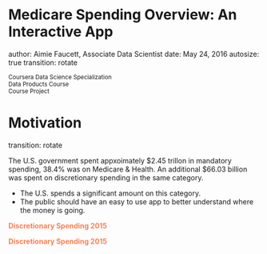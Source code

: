 <style>

.chartHeader {

  font-weight: bold;
  color: coral;
}

.body {

  background-color: white;
}

</style>

Medicare Spending Overview: An Interactive App
========================================================
author: Aimie Faucett, Associate Data Scientist
date: May 24, 2016
autosize: true
transition: rotate

<small>
Coursera Data Science Specialization <br/>
Data Products Course <br/>
Course Project
</small>

Motivation
========================================================
transition: rotate

The U.S. government spent appxoimately $2.45 trillon in mandatory spending, 38.4% was on Medicare & Health. An additional $66.03 billion was spent on discretionary spending in the same category. 
- The U.S. spends a significant amount on this category. 
- <span class='emphasized'>The public should have an easy to use app to better understand where the money is going.</span>

<p class='chartHeader'> Discretionary Spending 2015 </p>
<!-- PieChart generated in R 3.2.4 by googleVis 0.5.10 package -->
<!-- Tue May 24 12:38:51 2016 -->


<!-- jsHeader -->
<script type="text/javascript">
 
// jsData 
function gvisDataPieChartID1f00b0c1b4b () {
var data = new google.visualization.DataTable();
var datajson =
[
 [
 "Social Security, Unemployment & Labor",
29.1 
],
[
 "Transportation",
26.3 
],
[
 "Food & Agriculture",
13.1 
],
[
 "Military",
598.5 
],
[
 "Government",
72.9 
],
[
 "Education",
70 
],
[
 "Medicare & Health",
66 
],
[
 "Veteran Benefits",
65.3 
],
[
 "Housing & Community",
63.2 
],
[
 "International Affairs",
40.9 
],
[
 "Energy & Environment",
39.1 
],
[
 "Science",
29.7 
] 
];
data.addColumn('string','Item');
data.addColumn('number','Spending');
data.addRows(datajson);
return(data);
}
 
// jsDrawChart
function drawChartPieChartID1f00b0c1b4b() {
var data = gvisDataPieChartID1f00b0c1b4b();
var options = {};
options["allowHtml"] = true;
options["legend"] = {position: 'labeled'};

    var chart = new google.visualization.PieChart(
    document.getElementById('PieChartID1f00b0c1b4b')
    );
    chart.draw(data,options);
    

}
  
 
// jsDisplayChart
(function() {
var pkgs = window.__gvisPackages = window.__gvisPackages || [];
var callbacks = window.__gvisCallbacks = window.__gvisCallbacks || [];
var chartid = "corechart";
  
// Manually see if chartid is in pkgs (not all browsers support Array.indexOf)
var i, newPackage = true;
for (i = 0; newPackage && i < pkgs.length; i++) {
if (pkgs[i] === chartid)
newPackage = false;
}
if (newPackage)
  pkgs.push(chartid);
  
// Add the drawChart function to the global list of callbacks
callbacks.push(drawChartPieChartID1f00b0c1b4b);
})();
function displayChartPieChartID1f00b0c1b4b() {
  var pkgs = window.__gvisPackages = window.__gvisPackages || [];
  var callbacks = window.__gvisCallbacks = window.__gvisCallbacks || [];
  window.clearTimeout(window.__gvisLoad);
  // The timeout is set to 100 because otherwise the container div we are
  // targeting might not be part of the document yet
  window.__gvisLoad = setTimeout(function() {
  var pkgCount = pkgs.length;
  google.load("visualization", "1", { packages:pkgs, callback: function() {
  if (pkgCount != pkgs.length) {
  // Race condition where another setTimeout call snuck in after us; if
  // that call added a package, we must not shift its callback
  return;
}
while (callbacks.length > 0)
callbacks.shift()();
} });
}, 100);
}
 
// jsFooter
</script>
 
<!-- jsChart -->  
<script type="text/javascript" src="https://www.google.com/jsapi?callback=displayChartPieChartID1f00b0c1b4b"></script>
 
<!-- divChart -->
  
<div id="PieChartID1f00b0c1b4b" 
  style="width: 500; height: automatic;">
</div>

<p class='chartHeader'> Discretionary Spending 2015 </p>
<!-- PieChart generated in R 3.2.4 by googleVis 0.5.10 package -->
<!-- Tue May 24 12:38:51 2016 -->


<!-- jsHeader -->
<script type="text/javascript">
 
// jsData 
function gvisDataPieChartID1f00670873da () {
var data = new google.visualization.DataTable();
var datajson =
[
 [
 "Social Security, Unemployment & Labor",
1246.6 
],
[
 "Medicare & Health",
985.7 
],
[
 "Food & Agriculture",
122.6 
],
[
 "Veteran Benefits",
95.3 
],
[
 "Transportation",
58.7 
],
[
 "Other",
58.2 
] 
];
data.addColumn('string','Item');
data.addColumn('number','Spending');
data.addRows(datajson);
return(data);
}
 
// jsDrawChart
function drawChartPieChartID1f00670873da() {
var data = gvisDataPieChartID1f00670873da();
var options = {};
options["allowHtml"] = true;
options["legend"] = {position: 'labeled'};

    var chart = new google.visualization.PieChart(
    document.getElementById('PieChartID1f00670873da')
    );
    chart.draw(data,options);
    

}
  
 
// jsDisplayChart
(function() {
var pkgs = window.__gvisPackages = window.__gvisPackages || [];
var callbacks = window.__gvisCallbacks = window.__gvisCallbacks || [];
var chartid = "corechart";
  
// Manually see if chartid is in pkgs (not all browsers support Array.indexOf)
var i, newPackage = true;
for (i = 0; newPackage && i < pkgs.length; i++) {
if (pkgs[i] === chartid)
newPackage = false;
}
if (newPackage)
  pkgs.push(chartid);
  
// Add the drawChart function to the global list of callbacks
callbacks.push(drawChartPieChartID1f00670873da);
})();
function displayChartPieChartID1f00670873da() {
  var pkgs = window.__gvisPackages = window.__gvisPackages || [];
  var callbacks = window.__gvisCallbacks = window.__gvisCallbacks || [];
  window.clearTimeout(window.__gvisLoad);
  // The timeout is set to 100 because otherwise the container div we are
  // targeting might not be part of the document yet
  window.__gvisLoad = setTimeout(function() {
  var pkgCount = pkgs.length;
  google.load("visualization", "1", { packages:pkgs, callback: function() {
  if (pkgCount != pkgs.length) {
  // Race condition where another setTimeout call snuck in after us; if
  // that call added a package, we must not shift its callback
  return;
}
while (callbacks.length > 0)
callbacks.shift()();
} });
}, 100);
}
 
// jsFooter
</script>
 
<!-- jsChart -->  
<script type="text/javascript" src="https://www.google.com/jsapi?callback=displayChartPieChartID1f00670873da"></script>
 
<!-- divChart -->
  
<div id="PieChartID1f00670873da" 
  style="width: 500; height: automatic;">
</div>


